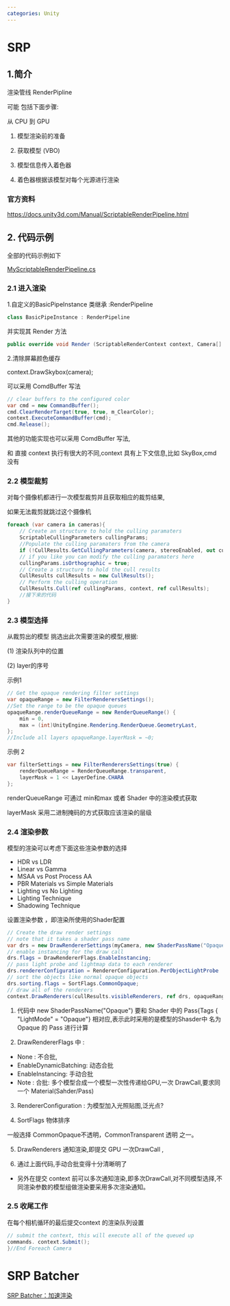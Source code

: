 ```yaml
---
categories: Unity
---
```



# SRP

## 1.简介

渲染管线 RenderPipline

可能 包括下面步骤:

从 CPU 到 GPU

1. 模型渲染前的准备

2. 获取模型 (VBO)

3. 模型信息传入着色器

4. 着色器根据该模型对每个光源进行渲染

   

### 官方资料

https://docs.unity3d.com/Manual/ScriptableRenderPipeline.html



## 2. 代码示例

全部的代码示例如下

[MyScriptableRenderPipeline.cs](https://github.com/wotakuro/CustomScriptRenderPipelineTest/blob/master/Assets/Scripts/MyScriptableRenderPipeline.cs)



### 2.1 进入渲染

1.自定义的BasicPipeInstance 类继承 :RenderPipeline

```c#
class BasicPipeInstance : RenderPipeline 
```

并实现其 Render 方法

```c#
public override void Render (ScriptableRenderContext context, Camera[] cameras)
```

2.清除屏幕颜色缓存

context.DrawSkybox(camera);

可以采用 ComdBuffer 写法

```c#
// clear buffers to the configured color        
var cmd = new CommandBuffer();        
cmd.ClearRenderTarget(true, true, m_ClearColor);       
context.ExecuteCommandBuffer(cmd);       
cmd.Release();
```

其他的功能实现也可以采用 ComdBuffer 写法,

和 直接 context 执行有很大的不同,context 具有上下文信息,比如 SkyBox,cmd 没有



### 2.2 模型裁剪

对每个摄像机都进行一次模型裁剪并且获取相应的裁剪结果,

如果无法裁剪就跳过这个摄像机

```c#
foreach (var camera in cameras){    
	// Create an structure to hold the culling paramaters    
	ScriptableCullingParameters cullingParams;
	//Populate the culling paramaters from the camera    
    if (!CullResults.GetCullingParameters(camera, stereoEnabled, out cullingParams))        continue;        
    // if you like you can modify the culling paramaters here
    cullingParams.isOrthographic = true;        
    // Create a structure to hold the cull results
    CullResults cullResults = new CullResults();
    // Perform the culling operation
    CullResults.Cull(ref cullingParams, context, ref cullResults);
    //接下来的代码
}
```



### 2.3 模型选择

从裁剪出的模型 挑选出此次需要渲染的模型,根据:

(1) 渲染队列中的位置

(2) layer的序号

示例1

```c#
// Get the opaque rendering filter settings 
var opaqueRange = new FilterRenderersSettings();
//Set the range to be the opaque queues
opaqueRange.renderQueueRange = new RenderQueueRange() {
    min = 0,
    max = (int)UnityEngine.Rendering.RenderQueue.GeometryLast,
};
//Include all layers opaqueRange.layerMask = ~0;
```

示例 2

```c#
var filterSettings = new FilterRenderersSettings(true) {
    renderQueueRange = RenderQueueRange.transparent,
    layerMask = 1 << LayerDefine.CHARA
};
```

renderQueueRange 可通过 min和max 或者 Shader 中的渲染模式获取

layerMask 采用二进制掩码的方式获取应该渲染的层级



### 2.4 渲染参数

模型的渲染可以考虑下面这些渲染参数的选择

- HDR vs LDR
- Linear vs Gamma
- MSAA vs Post Process AA
- PBR Materials vs Simple Materials
- Lighting vs No Lighting
- Lighting Technique
- Shadowing Technique

设置渲染参数  ，即渲染所使用的Shader配置

```c#
// Create the draw render settings
// note that it takes a shader pass name
var drs = new DrawRendererSettings(myCamera, new ShaderPassName("Opaque"));
// enable instancing for the draw call
drs.flags = DrawRendererFlags.EnableInstancing;
// pass light probe and lightmap data to each renderer
drs.rendererConfiguration = RendererConfiguration.PerObjectLightProbe | RendererConfiguration.PerObjectLightmaps;
// sort the objects like normal opaque objects
drs.sorting.flags = SortFlags.CommonOpaque;
// draw all of the renderers
context.DrawRenderers(cullResults.visibleRenderers, ref drs, opaqueRange);
```

1. 代码中 new ShaderPassName("Opaque") 要和 Shader 中的 Pass{Tags { "LightMode" = "Opaque"} 相对应,表示此时采用的是模型的Shasder中 名为 Opaque 的 Pass 进行计算

2. DrawRendererFlags 中 :

- None : 不合批,
- EnableDynamicBatching: 动态合批 
- EnableInstancing: 手动合批
- Note : 合批: 多个模型合成一个模型一次性传递给GPU,一次 DrawCall,要求同一个 Material(Sahder/Pass)

3. RendererConfiguration : 为模型加入光照贴图,泛光点?

4. SortFlags 物体排序

一般选择 CommonOpaque不透明，CommonTransparent 透明 之一。

5. DrawRenderers 通知渲染,即提交 GPU 一次DrawCall ,

6. 通过上面代码,手动合批变得十分清晰明了

- 另外在提交 context 前可以多次通知渲染,即多次DrawCall,对不同模型选择,不同渲染参数的模型组做渲染要采用多次渲染通知。



### 2.5 收尾工作

在每个相机循环的最后提交context 的渲染队列设置

```C#
// submit the context, this will execute all of the queued up
commands. context.Submit();
}//End Foreach Camera
```



# SRP Batcher

[SRP Batcher：加速渲染](https://connect.unity.com/p/srp-batcher-jia-su-xuan-ran)